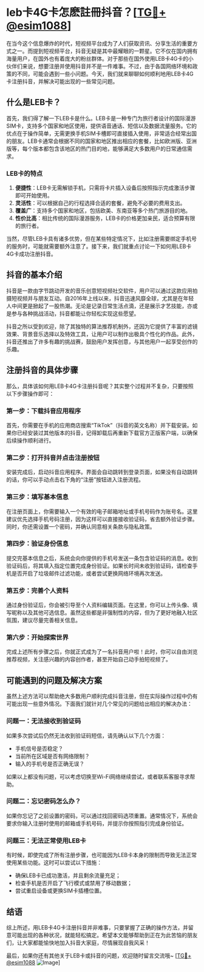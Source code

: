 # leb卡4G卡怎麽註冊抖音？[[TG💪+ @esim1088](https://t.me/s/esim1088)]

在当今这个信息爆炸的时代，短视频平台成为了人们获取资讯、分享生活的重要方式之一。而提到短视频平台，抖音无疑是其中最耀眼的一颗星。它不仅在国内拥有海量用户，在国外也有着庞大的粉丝群体。对于那些在国外使用LEB卡4G卡的小伙伴们来说，想要注册并使用抖音并不是一件难事。不过，由于各国网络环境和政策的不同，可能会遇到一些小问题。今天，我们就来聊聊如何顺利地用LEB卡4G卡注册抖音，并解决可能出现的一些常见问题。

## 什么是LEB卡？

首先，我们得了解一下LEB卡是什么。LEB卡是一种专门为旅行者设计的国际漫游SIM卡，支持多个国家和地区使用，提供语音通话、短信以及数据流量服务。它的优点在于操作简单，无需更换手机SIM卡槽即可直接插入使用，非常适合经常出国的朋友。LEB卡通常会根据不同的国家和地区推出相应的套餐，比如欧洲版、亚洲版等，每个版本都包含该地区的热门目的地，能够满足大多数用户的日常通信需求。

### LEB卡的特点

1. **便捷性**：LEB卡无需解锁手机，只需将卡片插入设备后按照指示完成激活步骤即可开始使用。
2. **灵活性**：可以根据自己的行程选择合适的套餐，避免不必要的费用支出。
3. **覆盖广**：支持多个国家和地区，包括欧美、东南亚等多个热门旅游目的地。
4. **性价比高**：相比传统的国际漫游服务，LEB卡的价格更加亲民，适合预算有限的旅行者。

当然，尽管LEB卡具有诸多优势，但在某些特定情况下，比如注册需要绑定手机号的服务时，可能就需要额外注意了。接下来，我们就重点讨论一下如何用LEB卡4G卡成功注册抖音。

## 抖音的基本介绍

抖音是一款由字节跳动开发的音乐创意短视频社交软件，用户可以通过这款应用拍摄短视频并与朋友互动。自2016年上线以来，抖音迅速风靡全球，尤其是在年轻人中间更是掀起了一股热潮。无论是记录日常生活点滴，还是展示才艺技能，亦或是参与各种挑战活动，抖音都能让你轻松实现这些愿望。

抖音之所以受到欢迎，除了其独特的算法推荐机制外，还因为它提供了丰富的滤镜效果、背景音乐选择以及特效工具，让用户可以制作出极具个性化的作品。此外，抖音还推出了许多有趣的挑战赛，鼓励用户发挥创意，与其他用户一起享受创作的乐趣。

## 注册抖音的具体步骤

那么，具体该如何用LEB卡4G卡注册抖音呢？其实整个过程并不复杂，只要按照以下步骤操作即可：

### 第一步：下载抖音应用程序

首先，你需要在手机的应用商店搜索“TikTok”（抖音的英文名称）并下载安装。如果你已经安装过其他版本的抖音，记得卸载后再重新下载官方正版客户端，以确保后续操作顺利进行。

### 第二步：打开抖音并点击注册按钮

安装完成后，启动抖音应用程序。界面会自动跳转到登录页面，如果没有自动跳转的话，你可以手动点击右下角的“注册”按钮进入注册流程。

### 第三步：填写基本信息

在注册页面上，你需要输入一个有效的电子邮箱地址或手机号码作为账号名。这里建议优先选择手机号码注册，因为这样可以直接接收验证码，省去额外验证步骤。同时，你还需设置一个密码，并确认同意相关条款与隐私政策。

### 第四步：验证身份信息

提交完基本信息之后，系统会向你提供的手机号发送一条包含验证码的消息。收到验证码后，将其填入指定位置完成身份验证。如果长时间未收到验证码，请检查手机是否开启了垃圾邮件过滤功能，或者尝试更换网络环境再次发送。

### 第五步：完善个人资料

通过身份验证后，你会被引导至个人资料编辑页面。在这里，你可以上传头像、填写昵称以及其他可选信息。虽然这些都是非强制性的内容，但为了更好地融入社区氛围，建议尽量完善相关信息。

### 第六步：开始探索世界

完成上述所有步骤之后，你就正式成为了一名抖音用户啦！此时，你可以自由浏览推荐视频，关注感兴趣的内容创作者，甚至开始自己动手拍短视频了。

## 可能遇到的问题及解决方案

虽然上述方法可以帮助绝大多数用户顺利完成抖音注册，但在实际操作过程中仍有可能出现一些意外情况。下面我们就针对几个常见的问题给出相应的解决办法：

### 问题一：无法接收到验证码

如果多次尝试后仍然无法收到验证码短信，请先确认以下几个方面：
- 手机信号是否稳定？
- 当前所在区域是否有网络限制？
- 输入的手机号是否正确无误？

如果以上都没有问题，可以考虑切换至Wi-Fi网络继续尝试，或者联系客服寻求帮助。

### 问题二：忘记密码怎么办？

如果你忘记了之前设置的密码，可以通过找回密码选项重置。通常情况下，系统会要求你输入注册时使用的邮箱或手机号码，并提示你按照指引完成身份验证。

### 问题三：无法正常使用LEB卡

有时候，即使完成了所有注册步骤，也可能因为LEB卡本身的限制而导致无法正常使用某些功能。这时可以尝试以下措施：
- 确保LEB卡已成功激活，并且剩余流量充足；
- 检查手机是否开启了飞行模式或禁用了移动数据；
- 尝试重启设备或更换SIM卡插槽位置。

## 结语

综上所述，用LEB卡4G卡注册抖音并非难事，只要掌握了正确的操作方法，并留意可能出现的各种状况，就能轻松搞定。希望本文能够帮助到正在为此苦恼的朋友们，让大家都能愉快地加入抖音大家庭，尽情展现自我风采！

最后，如果你还有其他关于LEB卡或抖音的问题，欢迎随时留言交流哦~ [[TG💪+ @esim1088](https://t.me/s/esim1088) ![Image](https://i.postimg.cc/4NQfJmqS/Snipaste-2025-05-13-00-14-12.png)]
